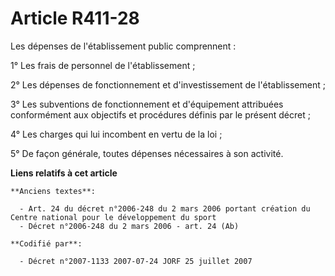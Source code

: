 # Article R411-28

Les dépenses de l'établissement public comprennent :

1° Les frais de personnel de l'établissement ;

2° Les dépenses de fonctionnement et d'investissement de l'établissement ;

3° Les subventions de fonctionnement et d'équipement attribuées conformément aux objectifs et procédures définis par le
présent décret ;

4° Les charges qui lui incombent en vertu de la loi ;

5° De façon générale, toutes dépenses nécessaires à son activité.

**Liens relatifs à cet article**

	**Anciens textes**:

	  - Art. 24 du décret n°2006-248 du 2 mars 2006 portant création du Centre national pour le développement du sport
	  - Décret n°2006-248 du 2 mars 2006 - art. 24 (Ab)

	**Codifié par**:

	  - Décret n°2007-1133 2007-07-24 JORF 25 juillet 2007
